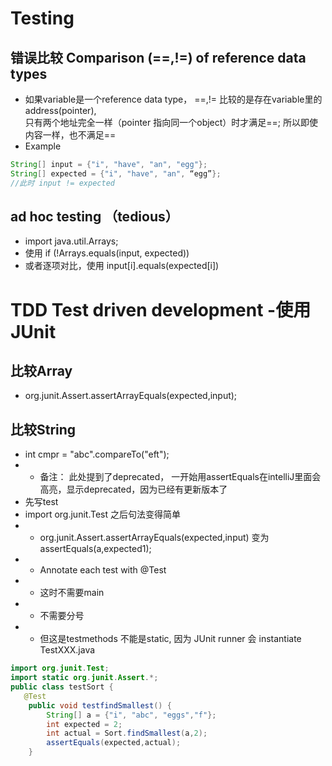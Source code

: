# Testing 
## 错误比较 Comparison (==,!=) of reference data types 
* 如果variable是一个reference data type， ==,!= 比较的是存在variable里的address(pointer), <br>只有两个地址完全一样（pointer 指向同一个object）时才满足==; 所以即使内容一样，也不满足==
* Example
```java
String[] input = {"i", "have", "an", "egg"};
String[] expected = {"i", "have", "an", “egg”}; 
//此时 input != expected
```
## ad hoc testing （tedious）
* import java.util.Arrays;
* 使用 if (!Arrays.equals(input, expected))
* 或者逐项对比，使用 input[i].equals(expected[i])

# TDD  Test driven development -使用JUnit
## 比较Array
* org.junit.Assert.assertArrayEquals(expected,input);
## 比较String
*  int cmpr = "abc".compareTo("eft");
* * 备注： 此处提到了deprecated， 一开始用assertEquals在intelliJ里面会高亮，显示deprecated，因为已经有更新版本了
* 先写test
* import org.junit.Test 之后句法变得简单
* * org.junit.Assert.assertArrayEquals(expected,input) 变为 assertEquals(a,expected1);
* * Annotate each test with @Test
* * 这时不需要main
* * 不需要分号
* * 但这是testmethods 不能是static, 因为 JUnit runner 会 instantiate TestXXX.java
 
```java 
import org.junit.Test;
import static org.junit.Assert.*;
public class testSort {
   @Test
    public void testfindSmallest() {
        String[] a = {"i", "abc", "eggs","f"};
        int expected = 2;
        int actual = Sort.findSmallest(a,2);
        assertEquals(expected,actual);
    }
```


